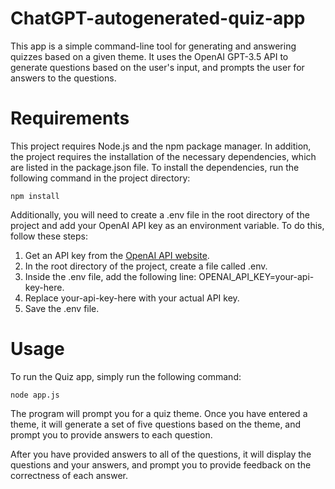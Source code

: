 # ChatGPT-autogenerated-quiz-app

This app is a simple command-line tool for generating and answering quizzes based on a given theme. It uses the OpenAI GPT-3.5 API to generate questions based on the user's input, and prompts the user for answers to the questions.

# Requirements
This project requires Node.js and the npm package manager. In addition, the project requires the installation of the necessary dependencies, which are listed in the package.json file. To install the dependencies, run the following command in the project directory:

```npm install```

Additionally, you will need to create a .env file in the root directory of the project and add your OpenAI API key as an environment variable. To do this, follow these steps:

1. Get an API key from the [OpenAI API website](https://platform.openai.com/account/api-keys).
2. In the root directory of the project, create a file called .env.
3. Inside the .env file, add the following line: OPENAI_API_KEY=your-api-key-here.
4. Replace your-api-key-here with your actual API key.
5. Save the .env file.

# Usage
To run the Quiz app, simply run the following command:

```node app.js```

The program will prompt you for a quiz theme. Once you have entered a theme, it will generate a set of five questions based on the theme, and prompt you to provide answers to each question.

After you have provided answers to all of the questions, it will display the questions and your answers, and prompt you to provide feedback on the correctness of each answer.
